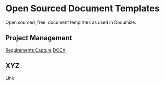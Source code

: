 # Open Sourced Document Templates

Open sourced, free, document templates as used in Documize.

## Project Management

[Requirements Capture](project-management/requirements-capture.md) [DOCX](project-management/requirements-capture.docx)

## XYZ

Link


